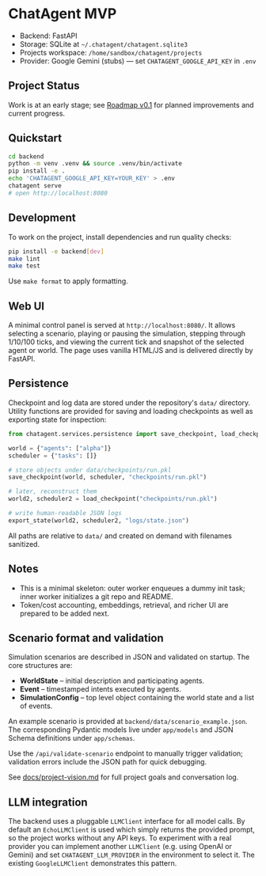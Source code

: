 
# ChatAgent MVP

- Backend: FastAPI
- Storage: SQLite at `~/.chatagent/chatagent.sqlite3`
- Projects workspace: `/home/sandbox/chatagent/projects`
- Provider: Google Gemini (stubs) — set `CHATAGENT_GOOGLE_API_KEY` in `.env`

## Project Status

Work is at an early stage; see [Roadmap v0.1](../../issues/1) for planned improvements and current progress.

## Quickstart

```bash
cd backend
python -m venv .venv && source .venv/bin/activate
pip install -e .
echo 'CHATAGENT_GOOGLE_API_KEY=YOUR_KEY' > .env
chatagent serve
# open http://localhost:8080
```

## Development

To work on the project, install dependencies and run quality checks:

```bash
pip install -e backend[dev]
make lint
make test
```

Use `make format` to apply formatting.




## Web UI

A minimal control panel is served at `http://localhost:8080/`.
It allows selecting a scenario, playing or pausing the simulation,
stepping through 1/10/100 ticks, and viewing the current tick and
snapshot of the selected agent or world. The page uses vanilla
HTML/JS and is delivered directly by FastAPI.


## Persistence

Checkpoint and log data are stored under the repository's `data/` directory.  Utility
functions are provided for saving and loading checkpoints as well as exporting state
for inspection:

```python
from chatagent.services.persistence import save_checkpoint, load_checkpoint, export_state

world = {"agents": ["alpha"]}
scheduler = {"tasks": []}

# store objects under data/checkpoints/run.pkl
save_checkpoint(world, scheduler, "checkpoints/run.pkl")

# later, reconstruct them
world2, scheduler2 = load_checkpoint("checkpoints/run.pkl")

# write human‑readable JSON logs
export_state(world2, scheduler2, "logs/state.json")
```

All paths are relative to `data/` and created on demand with filenames sanitized.


## Notes

- This is a minimal skeleton: outer worker enqueues a dummy init task; inner worker initializes a git repo and README.
- Token/cost accounting, embeddings, retrieval, and richer UI are prepared to be added next.

## Scenario format and validation

Simulation scenarios are described in JSON and validated on startup. The
core structures are:

- **WorldState** – initial description and participating agents.
- **Event** – timestamped intents executed by agents.
- **SimulationConfig** – top level object containing the world state and
  a list of events.

An example scenario is provided at `backend/data/scenario_example.json`.
The corresponding Pydantic models live under `app/models` and JSON Schema
definitions under `app/schemas`.

Use the `/api/validate-scenario` endpoint to manually trigger validation;
validation errors include the JSON path for quick debugging.

See [docs/project-vision.md](docs/project-vision.md) for full project goals and conversation log.

## LLM integration

The backend uses a pluggable `LLMClient` interface for all model calls. By
default an `EchoLLMClient` is used which simply returns the provided prompt, so
the project works without any API keys. To experiment with a real provider you
can implement another `LLMClient` (e.g. using OpenAI or Gemini) and set
`CHATAGENT_LLM_PROVIDER` in the environment to select it. The existing
`GoogleLLMClient` demonstrates this pattern.
